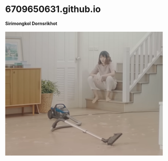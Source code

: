 # 6709650631.github.io
#### Sirimongkol Dornsrikhot
![Sirimongkol Dornsrikhot](Screenshot%202025-08-20%20235900.png)

